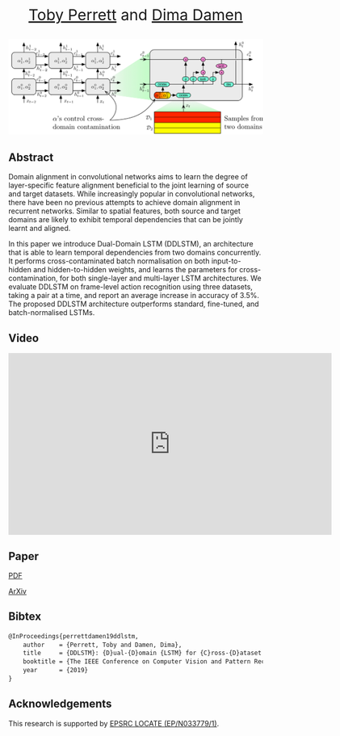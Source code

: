 <p align="center" style="font-size:30px">
<a href="https://tobyperrett.github.io/">Toby Perrett</a> and <a href="https://dimadamen.github.io/">Dima Damen</a>
</p>

![Image](2x3.jpg)

## Abstract

Domain alignment in convolutional networks aims to learn the degree of layer-specific feature alignment beneficial to the joint learning of source and target datasets. While increasingly popular in convolutional networks, there have been no previous attempts to achieve domain alignment in recurrent networks. Similar to spatial features, both source and target domains are likely to exhibit temporal dependencies that can be jointly learnt and aligned.

In this paper we introduce Dual-Domain LSTM (DDLSTM), an architecture that is able to learn temporal dependencies from two domains concurrently.  It performs cross-contaminated batch normalisation on both input-to-hidden and hidden-to-hidden weights, and learns the parameters for cross-contamination, for both single-layer and multi-layer LSTM architectures. We evaluate DDLSTM on frame-level action recognition using three datasets, taking a pair at a time, and report an average increase in accuracy of 3.5%. The proposed DDLSTM architecture outperforms standard, fine-tuned, and batch-normalised LSTMs.

## Video


<iframe align="center" width="640" height="360" src="https://www.youtube.com/embed/8MtC6X4w4jE" frameborder="0" allow="accelerometer; autoplay; encrypted-media; gyroscope; picture-in-picture" allowfullscreen></iframe>



## Paper

[PDF](ddlstm.pdf)

[ArXiv](https://arxiv.org/)

## Bibtex

```markdown
@InProceedings{perrettdamen19ddlstm,
    author    = {Perrett, Toby and Damen, Dima},
    title     = {DDLSTM}: {D}ual-{D}omain {LSTM} for {C}ross-{D}ataset {A}ction {R}ecognition,
    booktitle = {The IEEE Conference on Computer Vision and Pattern Recognition (CVPR)},
    year      = {2019}
}
```

## Acknowledgements
This research is supported by [EPSRC LOCATE (EP/N033779/1)](https://gow.epsrc.ukri.org/NGBOViewGrant.aspx?GrantRef=EP/N033779/1).
